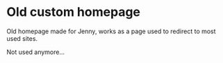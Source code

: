 # Old custom homepage

Old homepage made for Jenny, works as a page used to redirect to most used sites.

Not used anymore...

